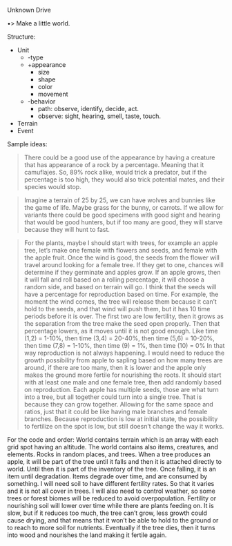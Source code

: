 Unknown Drive


•> Make a little world.


Structure:
* Unit
    * -type
    * +appearance
        * size
        * shape
        * color
        * movement
    * -behavior
        * path: observe, identify, decide, act.
        * observe: sight, hearing, smell, taste, touch.
* Terrain
* Event




Sample ideas:
> There could be a good use of the appearance by having a creature that has appearance of a rock by a percentage. Meaning that it camuflajes. So, 89% rock alike, would trick a predator, but if the percentage is too high, they would also trick potential mates, and their species would stop.

> Imagine a terrain of 25 by 25, we can have wolves and bunnies like the game of life. Maybe grass for the bunny, or carrots.
If we allow for variants there could be good specimens with good sight and hearing that would be good hunters, but if too many are good, they will starve because they will hunt to fast.

> For the plants, maybe I should start with trees, for example an apple tree, let’s make one female with flowers and seeds, and female with the apple fruit. Once the wind is good, the seeds from the flower will travel around looking for a female tree. If they get to one, chances will determine if they germinate and apples grow. If an apple grows, then it will fall and roll based on a rolling percentage, it will choose a random side, and based on terrain will go.
I think that the seeds will have a percentage for reproduction based on time. For example, the moment the wind comes, the tree will release them because it can’t hold to the seeds, and that wind will push them, but it has 10 time periods before it is over. The first two are low fertility, then it grows as the separation from the tree make the seed open properly. Then that percentage lowers, as it moves until it is not good enough. Like time (1,2) = 1-10%, 
then time (3,4) = 20-40%, 
then time (5,6) = 10-20%, 
then time (7,8) = 1-10%, 
then time (9) = 1%, 
then time (10) = 0%
In that way reproduction is not always happening.
I would need to reduce the growth possibility from apple to sapling based on how many trees are around, if there are too many, then it is lower and the apple only makes the ground more fertile for nourishing the roots.
It should start with at least one male and one female tree, then add randomly based on reproduction.
Each apple has multiple seeds, those are what turn into a tree, but all together could turn into a single tree. That is because they can grow together. Allowing for the same space and ratios, just that it could be like having male branches and female branches. Because reproduction is low at initial state, the possibility to fertilize on the spot is low, but still doesn’t change the way it works.




For the code and order:
World contains terrain which is an array with each grid spot having an altitude.
The world contains also items, creatures, and elements. Rocks in random places, and trees.
When a tree produces an apple, it will be part of the tree until it falls and then it is attached directly to world. Until then it is part of the inventory of the tree.
Once falling, it is an item until degradation. Items degrade over time, and are consumed by something.
I will need soil to have different fertility rates. So that it varies and it is not all cover in trees. I will also need to control weather, so some trees or forest biomes will be reduced to avoid overpopulation. Fertility or nourishing soil will lower over time while there are plants feeding on. It is slow, but if it reduces too much, the tree can’t grow, less growth could cause drying, and that means that it won’t be able to hold to the ground or to reach to more soil for nutrients. Eventually if the tree dies, then it turns into wood and nourishes the land making it fertile again.
